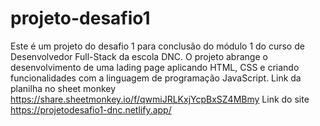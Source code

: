 # projeto-desafio1
Este é um projeto do desafio 1 para conclusão do módulo 1 do curso de Desenvolvedor Full-Stack da escola DNC. O projeto abrange o desenvolvimento de uma lading page aplicando HTML, CSS e criando funcionalidades com a linguagem de programação JavaScript.
Link da planilha no sheet monkey https://share.sheetmonkey.io/f/qwmiJRLKxjYcpBxSZ4MBmy
Link do site https://projetodesafio1-dnc.netlify.app/
